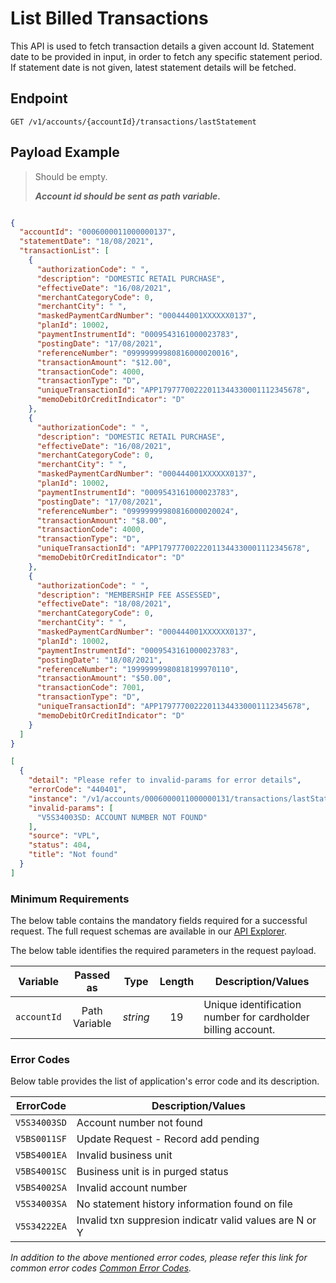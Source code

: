 # List Billed Transactions

This API is used to fetch transaction details a given account Id. Statement date to be provided in input, in order to fetch any specific statement period. If statement date is not given, latest statement details will be fetched.

## Endpoint

`GET /v1/accounts/{accountId}/transactions/lastStatement`

## Payload Example

<!--
type: tab
titles: Request, Response, Error
-->

>Should be empty.
>
>***Account id should be sent as path variable.***

<!--
type: tab
-->

```json

{
  "accountId": "0006000011000000137",
  "statementDate": "18/08/2021",
  "transactionList": [
    {
      "authorizationCode": " ",
      "description": "DOMESTIC RETAIL PURCHASE",
      "effectiveDate": "16/08/2021",
      "merchantCategoryCode": 0,
      "merchantCity": " ",
      "maskedPaymentCardNumber": "000444001XXXXXX0137",
      "planId": 10002,
      "paymentInstrumentId": "0009543161000023783",
      "postingDate": "17/08/2021",
      "referenceNumber": "09999999980816000020016",
      "transactionAmount": "$12.00",
      "transactionCode": 4000,
      "transactionType": "D",
      "uniqueTransactionId": "APP17977700222011344330001112345678",
      "memoDebitOrCreditIndicator": "D"
    },
    {
      "authorizationCode": " ",
      "description": "DOMESTIC RETAIL PURCHASE",
      "effectiveDate": "16/08/2021",
      "merchantCategoryCode": 0,
      "merchantCity": " ",
      "maskedPaymentCardNumber": "000444001XXXXXX0137",
      "planId": 10002,
      "paymentInstrumentId": "0009543161000023783",
      "postingDate": "17/08/2021",
      "referenceNumber": "09999999980816000020024",
      "transactionAmount": "$8.00",
      "transactionCode": 4000,
      "transactionType": "D",
      "uniqueTransactionId": "APP17977700222011344330001112345678",
      "memoDebitOrCreditIndicator": "D"
    },
    {
      "authorizationCode": " ",
      "description": "MEMBERSHIP FEE ASSESSED",
      "effectiveDate": "18/08/2021",
      "merchantCategoryCode": 0,
      "merchantCity": " ",
      "maskedPaymentCardNumber": "000444001XXXXXX0137",
      "planId": 10002,
      "paymentInstrumentId": "0009543161000023783",
      "postingDate": "18/08/2021",
      "referenceNumber": "19999999980818199970110",
      "transactionAmount": "$50.00",
      "transactionCode": 7001,
      "transactionType": "D",
      "uniqueTransactionId": "APP17977700222011344330001112345678",
      "memoDebitOrCreditIndicator": "D"
    }
  ]
}
```

<!--
type: tab
-->

```json
[
  {
    "detail": "Please refer to invalid-params for error details",
    "errorCode": "440401",
    "instance": "/v1/accounts/0006000011000000131/transactions/lastStatement",
    "invalid-params": [
      "V5S34003SD: ACCOUNT NUMBER NOT FOUND"
    ],
    "source": "VPL",
    "status": 404,
    "title": "Not found"
  }
]
```

<!-- type: tab-end -->

### Minimum Requirements

The below table contains the mandatory fields required for a successful request. The full request schemas are available in our [API Explorer](../api/?type=get&path=/v1/accounts/{accountId}/transactions/lastStatement).

The below table identifies the required parameters in the request payload.

| Variable | Passed as | Type | Length | Description/Values |
| -------- | :-------: | :--: | :------------: | ------------------ |
| `accountId` | Path Variable | *string* | 19 | Unique identification number for cardholder billing account. |

### Error Codes

Below table provides the list of application's error code and its description.

| ErrorCode |  Description/Values |
| --------  | ------------------ |
| `V5S34003SD` | Account number not found |
| `V5BS0011SF` | Update Request - Record add pending |
| `V5BS4001EA` | Invalid business unit |
| `V5BS4001SC` | Business unit is in purged status |
| `V5BS4002SA` | Invalid account number |  
| `V5S34003SA` | No statement history information found on file |
| `V5S34222EA` | Invalid txn suppresion indicatr valid values are N or Y |

*In addition to the above mentioned error codes, please refer this link for common error codes [Common Error Codes](?path=docs/Common_Error_Code.md).*
